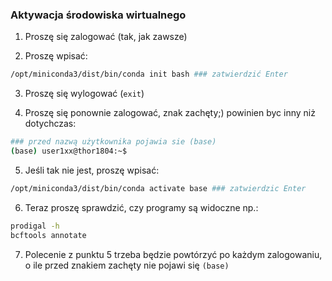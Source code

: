 ### Aktywacja środowiska wirtualnego

1) Proszę się zalogować (tak, jak zawsze)

2) Proszę wpisać:
```bash
/opt/miniconda3/dist/bin/conda init bash ### zatwierdzić Enter
```


3) Proszę się wylogować (`exit`)

4) Proszę się ponownie zalogować, znak zachęty;) powinien byc inny niż dotychczas:
```bash
### przed nazwą użytkownika pojawia sie (base)
(base) user1xx@thor1804:~$
```
5) Jeśli tak nie jest, proszę wpisać:
```bash
/opt/miniconda3/dist/bin/conda activate base ### zatwierdzic Enter
```
6) Teraz proszę sprawdzić, czy programy są widoczne np.:
```bash
prodigal -h
bcftools annotate
```
7) Polecenie z punktu 5 trzeba będzie powtórzyć po każdym zalogowaniu, o ile przed znakiem zachęty 
   nie pojawi się `(base)`
